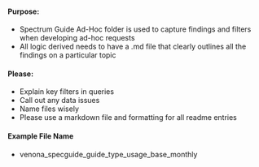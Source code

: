 #### Purpose:

* Spectrum Guide Ad-Hoc folder is used to capture findings and filters when developing ad-hoc requests
* All logic derived needs to have a .md file that clearly outlines all the findings on a particular topic

#### Please:
* Explain key filters in queries
* Call out any data issues
* Name files wisely
* Please use a markdown file and formatting for all readme entries

#### Example File Name
* venona_specguide_guide_type_usage_base_monthly
